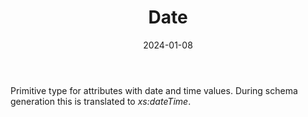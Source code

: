 ﻿---
title: Date
toc: false
type: specs
date: "2024-01-08"
draft: false
specification: VEC
version: 2.1.0
documentType: "Recommendation"
elementType: Class
classes:
  - Date
menu_name: vec-2.1.0
---
<p> Primitive type for attributes with date and time values. During schema generation this is translated to <i>xs:dateTime</i>.      </p>